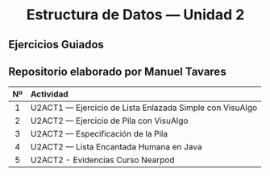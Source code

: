 <h1 align="center">Estructura de Datos — Unidad 2 </h1>

## Ejercicios Guiados
## Repositorio elaborado por Manuel Tavares

| Nº | Actividad |
|:--:|:-----------|
| 1 | U2ACT1 — Ejercicio de Lista Enlazada Simple con VisuAlgo | - |
| 2 | U2ACT2 — Ejercicio de Pila con VisuAlgo | - |
| 3 | U2ACT2 — Especificación de la Pila | - |
| 4 | U2ACT2 — Lista Encantada Humana en Java |![listaHumana](https://github.com/user-attachments/assets/f7138a39-5df2-4477-a7cc-e21205f50137 "Imagen de evidencia")|
| 5 | U2ACT2 - Evidencias Curso Nearpod | - |


